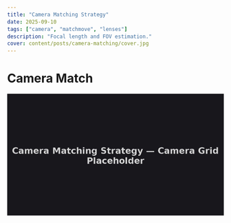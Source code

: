 ```yaml
---
title: "Camera Matching Strategy"
date: 2025-09-10
tags: ["camera", "matchmove", "lenses"]
description: "Focal length and FOV estimation."
cover: content/posts/camera-matching/cover.jpg
---
```

# Camera Match

![Camera grid](content/posts/camera-matching/cover.jpg)
